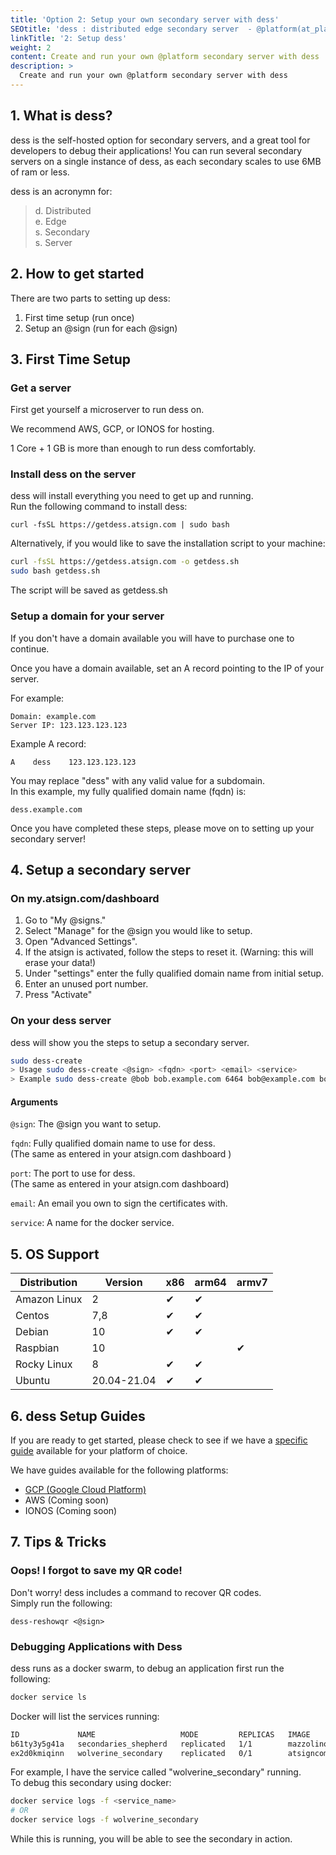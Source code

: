 ```yaml
---
title: 'Option 2: Setup your own secondary server with dess'
SEOtitle: 'dess : distributed edge secondary server  - @platform(at_platform or AtPlatform)'
linkTitle: '2: Setup dess'
weight: 2
content: Create and run your own @platform secondary server with dess
description: >
  Create and run your own @platform secondary server with dess
---
```


## 1. What is dess?

dess is the self-hosted option for secondary servers,
and a great tool for developers to debug their applications!
You can run several secondary servers on a single instance of dess,
as each secondary scales to use 6MB of ram or less.

dess is an acronymn for:

> d. Distributed  
> e. Edge  
> s. Secondary  
> s. Server

## 2. How to get started

There are two parts to setting up dess:

1. First time setup (run once)
1. Setup an @‎sign (run for each @‎sign)

## 3. First Time Setup

### Get a server

First get yourself a microserver to run dess on.

We recommend AWS, GCP, or IONOS for hosting.

1 Core + 1 GB is more than enough to run dess comfortably.

### Install dess on the server

dess will install everything you need to get up and running.  
Run the following command to install dess:

`curl -fsSL https://getdess.atsign.com | sudo bash`

Alternatively, if you would like to save the installation script to your machine:

```BASH
curl -fsSL https://getdess.atsign.com -o getdess.sh
sudo bash getdess.sh
```

The script will be saved as <span>getdess.sh</span>

### Setup a domain for your server

If you don't have a domain available you will have to purchase one to continue.

Once you have a domain available, set an A record pointing to the IP of your server.

For example:

```
Domain: example.com
Server IP: 123.123.123.123
```

Example A record:

```
A    dess    123.123.123.123
```

You may replace "dess" with any valid value for a subdomain.  
In this example, my fully qualified domain name (fqdn) is:

```
dess.example.com
```

Once you have completed these steps, please move on to setting up your secondary server!

## 4. Setup a secondary server

### On my.atsign.com/dashboard

1. Go to "My @‎signs."
1. Select "Manage" for the @‎sign you would like to setup.
1. Open "Advanced Settings".
1. If the atsign is activated, follow the steps to reset it. (Warning: this will erase your data!)
1. Under "settings" enter the fully qualified domain name from initial setup.
1. Enter an unused port number.
1. Press "Activate"

### On your dess server

dess will show you the steps to setup a secondary server.

```bash
sudo dess-create
> Usage sudo dess-create <@‎sign> <fqdn> <port> <email> <service>
> Example sudo dess-create @‎bob bob.example.com 6464 bob@‎example.com bob
```

#### Arguments

`@‎sign`: The @‎sign you want to setup.

`fqdn`: Fully qualified domain name to use for dess.  
(The same as entered in your atsign.com dashboard )

`port`: The port to use for dess.  
(The same as entered in your atsign.com dashboard)

`email`: An email you own to sign the certificates with.

`service`: A name for the docker service.

## 5. OS Support

| Distribution | Version     | x86 | arm64 | armv7 |
| ------------ | ----------- | --- | ----- | ----- |
| Amazon Linux | 2           | ✔   | ✔     |       |
| Centos       | 7,8         | ✔   | ✔     |       |
| Debian       | 10          | ✔   | ✔     |       |
| Raspbian     | 10          |     |       | ✔     |
| Rocky Linux  | 8           | ✔   | ✔     |       |
| Ubuntu       | 20.04-21.04 | ✔   | ✔     |       |

## 6. dess Setup Guides

If you are ready to get started, please check to see if we have a [specific guide](/docs/guides/dess-setup/) available for your platform of choice.

We have guides available for the following platforms:

- [GCP (Google Cloud Platform)](/docs/guides/dess-setup/dess-gcp/)
- AWS (Coming soon)
- IONOS (Coming soon)

## 7. Tips & Tricks

### Oops! I forgot to save my QR code!

Don't worry! dess includes a command to recover QR codes.  
Simply run the following:

`dess-reshowqr <@‎sign>`

### Debugging Applications with Dess

dess runs as a docker swarm, to debug an application first run the following:

```bash
docker service ls
```

Docker will list the services running:

```bash
ID             NAME                   MODE         REPLICAS   IMAGE                          PORTS
b61ty3y5g41a   secondaries_shepherd   replicated   1/1        mazzolino/shepherd:latest
ex2d0kmiqinn   wolverine_secondary    replicated   0/1        atsigncompany/secondary:dess   *:6464->6464/tcp
```

For example, I have the service called "wolverine_secondary" running.  
To debug this secondary using docker:

```bash
docker service logs -f <service_name>
# OR
docker service logs -f wolverine_secondary
```

While this is running, you will be able to see the secondary in action.
